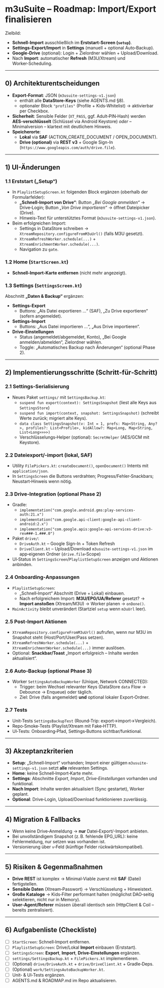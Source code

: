 
# m3uSuite – **Roadmap: Import/Export finalisieren**

Zielbild:
- **Schnell‑Import** ausschließlich im **Erststart‑Screen (`setup`)**.
- **Settings‑Export/Import** in **Settings** (manuell + optional Auto‑Backup).
- **Google‑Drive** (optional): Login + Zielordner wählen + Upload/Download.
- Nach **Import**: automatischer **Refresh** (M3U/Xtream) und Worker‑Scheduling.

---

## 0) Architekturentscheidungen

- **Export‑Format**: JSON (`m3usuite-settings-v1.json`)  
  - enthält alle **DataStore‑Keys** (siehe AGENTS.md §8).  
  - optionaler Block `"profiles"` (Profile + Kids‑Whitelist) → aktivierbar per Checkbox.
- **Sicherheit**: Sensible Felder (`XT_PASS`, ggf. Adult‑PIN‑Hash) werden **AES‑verschlüsselt** (Schlüssel via Android Keystore) *oder* – Minimalversion – klartext mit deutlichem Hinweis.
- **Speicherorte**:
  - **Lokal** via **SAF** (ACTION_CREATE_DOCUMENT / OPEN_DOCUMENT).
  - **Drive (optional)** via **REST v3** + Google Sign-In (`https://www.googleapis.com/auth/drive.file`).

---

## 1) UI-Änderungen

### 1.1 Erststart („Setup“)
- In `PlaylistSetupScreen.kt` folgenden Block ergänzen (oberhalb der Formularfelder):
  - **„Schnell‑Import von Drive“**: Button *„Bei Google anmelden“* → Drive‑Login; Button *„Von Drive importieren“* → öffnet Dateipicker (Drive).
  - Hinweis-Text für unterstütztes Format (`m3usuite-settings-v1.json`).
- Beim erfolgreichen Import:
  - Settings in DataStore schreiben → `XtreamRepository.configureFromM3uUrl()` (falls M3U gesetzt).  
  - `XtreamRefreshWorker.schedule(...)` + `XtreamEnrichmentWorker.schedule(...)`.  
  - Navigation zu `gate`.

### 1.2 Home (`StartScreen.kt`)
- **Schnell‑Import‑Karte entfernen** (nicht mehr angezeigt).

### 1.3 Settings (`SettingsScreen.kt`)
Abschnitt **„Daten & Backup“** ergänzen:
- **Settings‑Export**  
  - Buttons: „Als Datei exportieren …“ (SAF), „Zu Drive exportieren“ (sofern angemeldet).
- **Settings‑Import**  
  - Buttons: „Aus Datei importieren …“, „Aus Drive importieren“.
- **Drive‑Einstellungen**  
  - Status (angemeldet/abgemeldet, Konto), „Bei Google anmelden/abmelden“, Zielordner wählen.  
  - Toggle: „Automatisches Backup nach Änderungen“ (optional Phase 2).

---

## 2) Implementierungsschritte (Schritt‑für‑Schritt)

### 2.1 Settings‑Serialisierung
- Neues Paket `settings/` mit `SettingsBackup.kt`:
  - `suspend fun export(context): SettingsSnapshot` (liest alle Keys aus `SettingsStore`)
  - `suspend fun import(context, snapshot: SettingsSnapshot)` (schreibt Werte zurück; migriert alte Keys).
  - `data class SettingsSnapshot(v: Int = 1, prefs: Map<String, Any?>, profiles?: List<Profile>, kidAllow?: Map<Long, Map<String, List<Long>>>>)`
  - Verschlüsselungs‑Helper (optional): `SecretHelper` (AES/GCM mit Keystore).

### 2.2 Dateiexport/-import (lokal, SAF)
- Utility `FilePickers.kt`: `createDocument()`, `openDocument()` Intents mit `application/json`.
- In `SettingsScreen` die Buttons verdrahten; Progress/Fehler‑Snackbars; Neustart‑Hinweis wenn nötig.

### 2.3 Drive‑Integration (optional Phase 2)
- Gradle:
  - `implementation("com.google.android.gms:play-services-auth:21.x")`
  - `implementation("com.google.api-client:google-api-client-android:2.x")`
  - `implementation("com.google.apis:google-api-services-drive:v3-rev###-1.###.0")`
- Paket `drive/`:
  - `DriveAuth.kt` – Google Sign-In + Token Refresh
  - `DriveClient.kt` – Upload/Download `m3usuite-settings-v1.json` im app‑eigenen Ordner (`drive.file`‑Scope)
- UI‑Status in `SettingsScreen`/`PlaylistSetupScreen` anzeigen und Aktionen anbinden.

### 2.4 Onboarding‑Anpassungen
- `PlaylistSetupScreen`:
  - „Schnell‑Import“ Abschnitt (Drive + Lokal) einbauen.
  - Nach erfolgreichem Import: **M3U/EPG/UA/Referer** gesetzt? → **Import anstoßen** (Xtream/M3U) → Worker planen → `onDone()`.
- `MainActivity` bleibt unverändert (Startziel `setup` wenn `m3uUrl` leer).

### 2.5 Post‑Import Aktionen
- `XtreamRepository.configureFromM3uUrl()` aufrufen, wenn nur M3U im Snapshot steht (Host/Port/User/Pass setzen).
- `XtreamRefreshWorker.schedule(...)` + `XtreamEnrichmentWorker.schedule(...)` immer auslösen.
- Optional: **Snackbar/Toast** „Import erfolgreich – Inhalte werden aktualisiert“.

### 2.6 Auto‑Backup (optional Phase 3)
- Worker `SettingsAutoBackupWorker` (Unique, Network CONNECTED):
  - Trigger: beim Wechsel relevanter Keys (DataStore `data` Flow → Debounce → Enqueue) oder täglich.
  - Ziel: Drive (falls angemeldet) **und** optional lokaler Export‑Ordner.

### 2.7 Tests
- Unit‑Tests `SettingsBackupTest` (Round‑Trip: export→import→Vergleich).
- Repo‑Smoke‑Tests (Playlist/Xtream mit Fake‑HTTP).
- UI‑Tests: Onboarding‑Pfad, Settings‑Buttons sichtbar/funktional.

---

## 3) Akzeptanzkriterien

- **Setup**: „Schnell‑Import“ vorhanden; Import einer gültigen `m3usuite-settings-v1.json` setzt **alle** relevanten Settings.
- **Home**: keine Schnell‑Import‑Karte mehr.
- **Settings**: Abschnitte *Export*, *Import*, *Drive‑Einstellungen* vorhanden und funktional.
- **Nach Import**: Inhalte werden aktualisiert (Sync gestartet), Worker geplant.
- **Optional**: Drive‑Login, Upload/Download funktionieren zuverlässig.

---

## 4) Migration & Fallbacks

- Wenn keine Drive‑Anmeldung → **nur** Datei‑Export/-Import anbieten.
- Bei unvollständigem Snapshot (z. B. fehlende EPG_URL): keine Fehlermeldung, nur setzen was vorhanden ist.
- Versionierung über `v`‑Feld (künftige Felder rückwärtskompatibel).

---

## 5) Risiken & Gegenmaßnahmen

- **Drive REST** ist komplex → Minimal‑Viable zuerst mit **SAF** (Datei) fertigstellen.
- **Sensible Daten** (Xtream‑Passwort) → Verschlüsselung + Hinweistext.
- **Große Kataloge** → Kids‑Filter performant halten (möglichst DAO‑seitig selektieren, nicht nur in Memory).
- **User‑Agent/Referer** müssen überall identisch sein (HttpClient & Coil – bereits zentralisiert).

---

## 6) Aufgabenliste (Checkliste)

- [ ] `StartScreen`: Schnell‑Import entfernen.
- [ ] `PlaylistSetupScreen`: Drive/Lokal **Import** einbauen (Erststart).
- [ ] `SettingsScreen`: **Export**, **Import**, **Drive‑Einstellungen** ergänzen.
- [ ] `settings/SettingsBackup.kt` + `FilePickers.kt` implementieren.
- [ ] (Optional) `drive/DriveAuth.kt` + `drive/DriveClient.kt` + Gradle‑Deps.
- [ ] (Optional) `work/SettingsAutoBackupWorker.kt`.
- [ ] Unit‑ & UI‑Tests ergänzen.
- [ ] AGENTS.md & ROADMAP.md im Repo aktualisieren.
